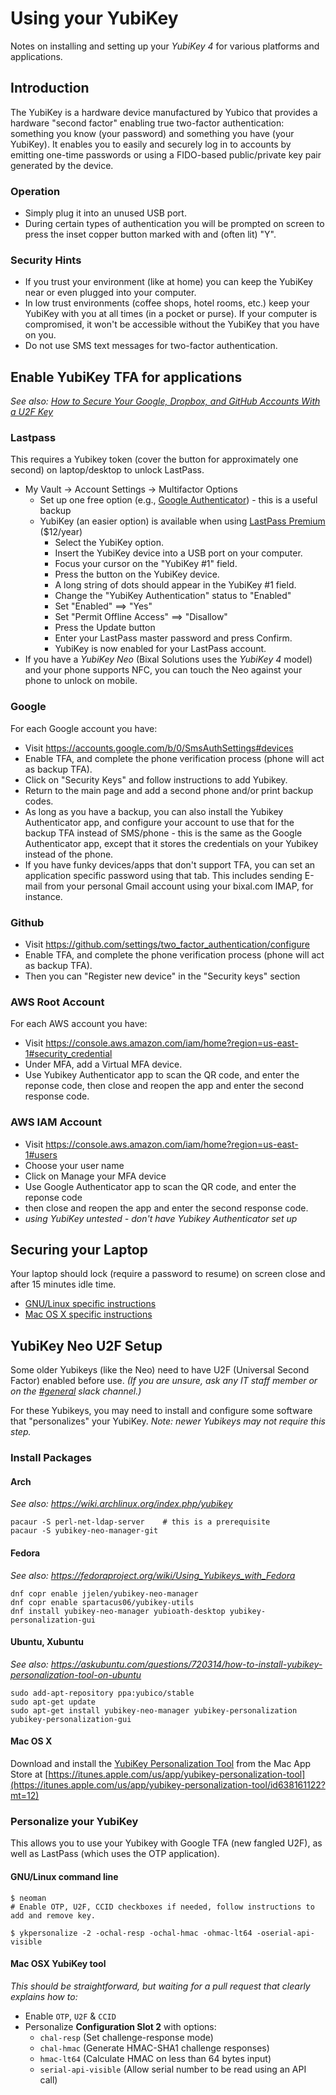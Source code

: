 # Using your YubiKey

Notes on installing and setting up your *YubiKey 4* for various platforms and applications.

## Introduction

The YubiKey is a hardware device manufactured by Yubico that provides a hardware "second factor" enabling true two-factor authentication: something you know (your password) and something you have (your YubiKey). It enables you to easily and securely log in to accounts by emitting one-time passwords or using a FIDO-based public/private key pair generated by the device.

### Operation

* Simply plug it into an unused USB port.
* During certain types of authentication you will be prompted on screen to press the inset copper button marked with and (often lit) "Y".

### Security Hints

* If you trust your environment (like at home) you can keep the YubiKey near or even plugged into your computer.
* In low trust environments (coffee shops, hotel rooms, etc.) keep your YubiKey with you at all times (in a pocket or purse). If your computer is compromised, it won't be accessible without the YubiKey that you have on you.
* Do not use SMS text messages for two-factor authentication.

## Enable YubiKey TFA for applications

*See also: [How to Secure Your Google, Dropbox, and GitHub Accounts With a U2F Key](http://www.howtogeek.com/232360/how-to-secure-your-google-dropbox-and-github-accounts-with-a-u2f-key/)*

### Lastpass

This requires a Yubikey token (cover the button for approximately one second) on laptop/desktop to unlock LastPass.

* My Vault -> Account Settings -> Multifactor Options
  * Set up one free option (e.g., [Google Authenticator](https://support.google.com/accounts/answer/1066447?hl=en)) - this is a useful backup
  * YubiKey (an easier option) is available when using [LastPass Premium](https://lastpass.com/yubico/) ($12/year)
    * Select the YubiKey option.
    * Insert the YubiKey device into a USB port on your computer.
    * Focus your cursor on the "YubiKey #1" field.
    * Press the button on the YubiKey device.
    * A long string of dots should appear in the YubiKey #1 field.
    * Change the "YubiKey Authentication" status to "Enabled"
    * Set "Enabled" ==> "Yes"
    * Set "Permit Offline Access" ==> "Disallow"
    * Press the Update button
    * Enter your LastPass master password and press Confirm.
    * YubiKey is now enabled for your LastPass account.
* If you have a *YubiKey Neo* (Bixal Solutions uses the *YubiKey 4* model) and your phone supports NFC, you can touch the Neo against your phone to unlock on mobile.

### Google

For each Google account you have:

* Visit <https://accounts.google.com/b/0/SmsAuthSettings#devices>
* Enable TFA, and complete the phone verification process (phone will act as backup TFA).
* Click on "Security Keys" and follow instructions to add Yubikey.
* Return to the main page and add a second phone and/or print backup codes.
* As long as you have a backup, you can also install the Yubikey Authenticator app, and configure your account to use that for the backup TFA instead of SMS/phone - this is the same as the Google Authenticator app, except that it stores the credentials on your Yubikey instead of the phone.
* If you have funky devices/apps that don't support TFA, you can set an application specific password using that tab. This includes sending E-mail from your personal Gmail account using your bixal.com IMAP, for instance.

### Github

* Visit <https://github.com/settings/two_factor_authentication/configure>
* Enable TFA, and complete the phone verification process (phone will act as backup TFA).
* Then you can "Register new device" in the "Security keys" section

### AWS Root Account

For each AWS account you have:

* Visit <https://console.aws.amazon.com/iam/home?region=us-east-1#security_credential>
* Under MFA, add a Virtual MFA device.
* Use Yubikey Authenticator app to scan the QR code, and enter the reponse code, then close and reopen the app and enter the second response code.

### AWS IAM Account

* Visit <https://console.aws.amazon.com/iam/home?region=us-east-1#users>
* Choose your user name
* Click on Manage your MFA device
* Use Google Authenticator app to scan the QR code, and enter the reponse code
* then close and reopen the app and enter the second response code.
* *using YubiKey untested - don't have Yubikey Authenticator set up*

## Securing your Laptop

Your laptop should lock (require a password to resume) on screen close and after 15 minutes idle time.

* [GNU/Linux specific instructions](linux.md)
* [Mac OS X specific instructions](macosx.md)

## YubiKey Neo U2F Setup

Some older Yubikeys (like the Neo) need to have U2F (Universal Second Factor) enabled before use. *(If you are unsure, ask any IT staff member or on the [#general](https://civicactions.slack.com/messages/general) slack channel.)*

For these Yubikeys, you may need to install and configure some software that "personalizes" your YubiKey. *Note: newer Yubikeys may not require this step.*

### Install Packages

#### Arch

*See also: <https://wiki.archlinux.org/index.php/yubikey>*

```
pacaur -S perl-net-ldap-server    # this is a prerequisite
pacaur -S yubikey-neo-manager-git
```

#### Fedora

*See also: <https://fedoraproject.org/wiki/Using_Yubikeys_with_Fedora>*

```
dnf copr enable jjelen/yubikey-neo-manager
dnf copr enable spartacus06/yubikey-utils
dnf install yubikey-neo-manager yubioath-desktop yubikey-personalization-gui
```

#### Ubuntu, Xubuntu

*See also: <https://askubuntu.com/questions/720314/how-to-install-yubikey-personalization-tool-on-ubuntu>*

```
sudo add-apt-repository ppa:yubico/stable
sudo apt-get update
sudo apt-get install yubikey-neo-manager yubikey-personalization yubikey-personalization-gui
```

#### Mac OS X

Download and install the [YubiKey Personalization Tool](https://itunes.apple.com/us/app/yubikey-personalization-tool/id638161122?mt=12) from the Mac App Store at [https://itunes.apple.com/us/app/yubikey-personalization-tool](https://itunes.apple.com/us/app/yubikey-personalization-tool/id638161122?mt=12)

### Personalize your YubiKey

This allows you to use your Yubikey with Google TFA (new fangled U2F), as well as LastPass (which uses the OTP application).

#### GNU/Linux command line

```
$ neoman
# Enable OTP, U2F, CCID checkboxes if needed, follow instructions to add and remove key.

​$ ykpersonalize -2 -ochal-resp -ochal-hmac -ohmac-lt64 -oserial-api-visible
```

#### Mac OSX YubiKey tool

*This should be straightforward, but waiting for a pull request that clearly explains how to:*

* Enable `OTP`, `U2F` & `CCID`
* Personalize **Configuration Slot 2** with options:
  * `chal-resp` (Set challenge-response mode)
  * `chal-hmac` (Generate HMAC-SHA1 challenge responses)
  * `hmac-lt64` (Calculate HMAC on less than 64 bytes input)
  * `serial-api-visible` (Allow serial number to be read using an API call)
